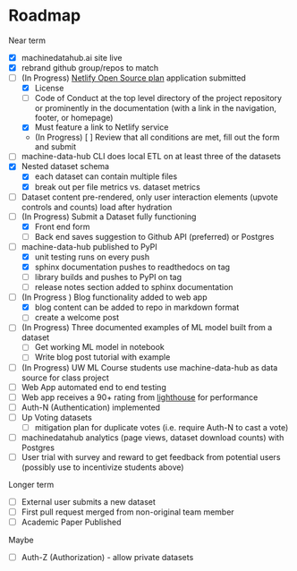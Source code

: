# Roadmap

Near term

- [X] machinedatahub.ai site live
- [X] rebrand github group/repos to match
- [ ] (In Progress) [Netlify Open Source plan](https://www.netlify.com/legal/open-source-policy) application submitted
  - [X] License
  - [ ] Code of Conduct at the top level directory of the project repository or prominently in the documentation (with a link in the navigation, footer, or homepage)
  - [X] Must feature a link to Netlify service
  - (In Progress) [ ] Review that all conditions are met, fill out the form and submit
- [ ] machine-data-hub CLI does local ETL on at least three of the datasets
- [X] Nested dataset schema
  - [X] each dataset can contain multiple files
  - [X] break out per file metrics vs. dataset metrics
- [ ] Dataset content pre-rendered, only user interaction elements (upvote controls and counts) load after hydration
- [ ] (In Progress) Submit a Dataset fully functioning
  - [X] Front end form
  - [ ] Back end saves suggestion to Github API (preferred) or Postgres
- [ ] machine-data-hub published to PyPI
  - [X] unit testing runs on every push
  - [X] sphinx documentation pushes to readthedocs on tag
  - [ ] library builds and pushes to PyPI on tag
  - [ ] release notes section added to sphinx documentation
- [ ] (In Progress ) Blog functionality added to web app
  - [X] blog content can be added to repo in markdown format
  - [ ] create a welcome post
- [ ] (In Progress) Three documented examples of ML model built from a dataset
  - [ ] Get working ML model in notebook
  - [ ] Write blog post tutorial with example
- [ ] (In Progress) UW ML Course students use machine-data-hub as data source for class project
- [ ] Web App automated end to end testing
- [ ] Web app receives a 90+ rating from [lighthouse](https://developers.google.com/web/tools/lighthouse) for performance
- [ ] Auth-N (Authentication) implemented
- [ ] Up Voting datasets
  - [ ] mitigation plan for duplicate votes (i.e. require Auth-N to cast a vote)
- [ ] machinedatahub analytics (page views, dataset download counts) with Postgres
- [ ] User trial with survey and reward to get feedback from potential users (possibly use to incentivize students above)

Longer term

- [ ] External user submits a new dataset
- [ ] First pull request merged from non-original team member
- [ ] Academic Paper Published

Maybe

- [ ] Auth-Z (Authorization) - allow private datasets
